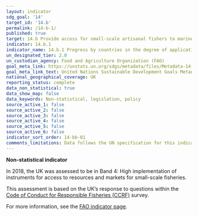 ```yaml
---
layout: indicator
sdg_goal: '14'
target_id: '14.b'
permalink: /14-b-1/
published: true
target: 14.b Provide access for small-scale artisanal fishers to marine resources and markets
indicator: 14.b.1
indicator_name: 14.b.1 Progress by countries in the degree of application of a legal/regulatory/policy/institutional framework which recognizes and protects access rights for small-scale fisheries
un_designated_tier: 2.0
un_custodian_agency: Food and Agriculture Organization (FAO)
goal_meta_link: https://unstats.un.org/sdgs/metadata/files/Metadata-14-0b-01.pdf
goal_meta_link_text: United Nations Sustainable Development Goals Metadata (PDF 4.0 MB)
national_geographical_coverage: UK
reporting_status: complete
data_non_statistical: true
data_show_map: false
data_keywords: Non-statistical, legislation, policy
source_active_1: false
source_active_2: false
source_active_3: false
source_active_4: false
source_active_5: false
source_active_6: false
indicator_sort_order: 14-bb-01
comments_limitations: Data follows the UN specification for this indicator. 
---
```

**Non-statistical indicator**               

In 2018, the UK was assessed to be in Band 4: High implementation of instruments for access to resources and markets for small-scale fisheries.

This assessment is based on the UK’s response to questions within the [Code of Conduct for Responsible Fisheries (CCRF)](http://www.fao.org/3/a-v9878e.pdf) survey.

For more information, see the [FAO indicator page](http://www.fao.org/sustainable-development-goals/indicators/14b1/en/).